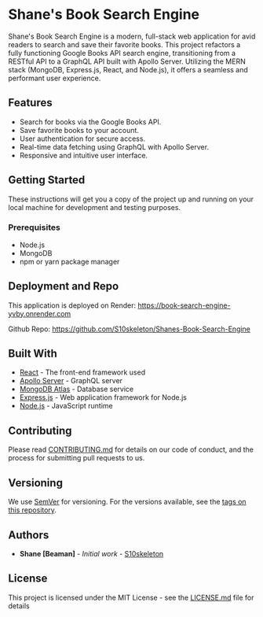 # Shane's Book Search Engine

Shane's Book Search Engine is a modern, full-stack web application for avid readers to search and save their favorite books. This project refactors a fully functioning Google Books API search engine, transitioning from a RESTful API to a GraphQL API built with Apollo Server. Utilizing the MERN stack (MongoDB, Express.js, React, and Node.js), it offers a seamless and performant user experience.

## Features

- Search for books via the Google Books API.
- Save favorite books to your account.
- User authentication for secure access.
- Real-time data fetching using GraphQL with Apollo Server.
- Responsive and intuitive user interface.

## Getting Started

These instructions will get you a copy of the project up and running on your local machine for development and testing purposes.

### Prerequisites

- Node.js
- MongoDB
- npm or yarn package manager


## Deployment and Repo

This application is deployed on Render: https://book-search-engine-yvby.onrender.com 

Github Repo: https://github.com/S10skeleton/Shanes-Book-Search-Engine 



## Built With

- [React](https://reactjs.org/) - The front-end framework used
- [Apollo Server](https://www.apollographql.com/docs/apollo-server/) - GraphQL server
- [MongoDB Atlas](https://www.mongodb.com/cloud/atlas) - Database service
- [Express.js](https://expressjs.com/) - Web application framework for Node.js
- [Node.js](https://nodejs.org/) - JavaScript runtime

## Contributing

Please read [CONTRIBUTING.md](CONTRIBUTING.md) for details on our code of conduct, and the process for submitting pull requests to us.

## Versioning

We use [SemVer](http://semver.org/) for versioning. For the versions available, see the [tags on this repository](https://github.com/yourusername/Shanes-Book-Search-Engine/tags).

## Authors

- **Shane [Beaman]** - *Initial work* - [S10skeleton](https://github.com/s10skeleton)

## License

This project is licensed under the MIT License - see the [LICENSE.md](LICENSE.md) file for details

